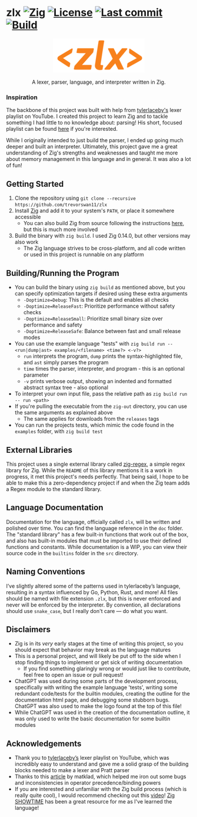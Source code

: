 # zlx [![Zig](https://img.shields.io/badge/zig-0.14.0-orange)](https://ziglang.org/) [![License](https://img.shields.io/github/license/trevorswan11/zlx)](LICENSE) [![Last commit](https://img.shields.io/github/last-commit/trevorswan11/zlx)](https://github.com/trevorswan11/zlx) [![Build](https://github.com/trevorswan11/zlx/actions/workflows/main.yml/badge.svg)](https://github.com/trevorswan11/zlx/actions/workflows/main.yml)

<p align="center">
  <img src="/resources/zlx-logo-v2.png" alt="zlx logo" width="250"/>
</p>

<p align="center">
  A lexer, parser, language, and interpreter written in Zig.
</p>

### Inspiration
The backbone of this project was built with help from [tylerlaceby's](https://www.youtube.com/@tylerlaceby) lexer playlist on YouTube. I created this project to learn Zig and to tackle something I had little to no knowledge about: parsing! His short, focused playlist can be found [here](https://www.youtube.com/playlist?list=PL_2VhOvlMk4XDeq2eOOSDQMrbZj9zIU_b) if you're interested.

While I originally intended to just build the parser, I ended up going much deeper and built an interpreter. Ultimately, this project gave me a great understanding of Zig's strengths and weaknesses and taught me more about memory management in this language and in general. It was also a lot of fun!

## Getting Started
1. Clone the repository using `git clone --recursive https://github.com/trevorswan11/zlx`
2. Install [Zig](https://ziglang.org/) and add it to your system's `PATH`, or place it somewhere accessible
    - You can also build Zig from source following the instructions [here](https://github.com/ziglang/zig), but this is much more involved 
3. Build the binary with `zig build`. I used Zig 0.14.0, but other versions may also work
    - The Zig language strives to be cross-platform, and all code written or used in this project is runnable on any platform  

## Building/Running the Program
- You can build the binary using `zig build` as mentioned above, but you can specify optimization targets if desired using these extra arguments
    - `-Doptimize=Debug`: This is the default and enables all checks
    - `-Doptimize=ReleaseFast`: Prioritize performance without safety checks
    - `-Doptimize=ReleaseSmall`: Prioritize small binary size over performance and safety
    - `-Doptimize=ReleaseSafe`: Balance between fast and small release modes 
- You can use the example language "tests" with `zig build run -- <run|dump|ast> examples/<filename> <time?> <-v?>`
    - `run` interprets the program, `dump` prints the syntax-highlighted file, and `ast` simply parses the program
    - `time` times the parser, interpreter, and program - this is an optional parameter
    - `-v` prints verbose output, showing an indented and formatted abstract syntax tree - also optional
- To interpret your own input file, pass the relative path as `zig build run -- run <path>`
- If you're pulling the executable from the `zig-out` directory, you can use the same arguments as explained above
    - The same applies for downloads from the `releases` tags
- You can run the projects tests, which mimic the code found in the `examples` folder, with `zig build test`

## External Libraries
This project uses a single external library called [zig-regex](https://github.com/tiehuis/zig-regex), a simple regex library for Zig. While the `README` of this library mentions it is a work in progress, it met this project's needs perfectly. That being said, I hope to be able to make this a zero-dependency project if and when the Zig team adds a Regex module to the standard library.

## Language Documentation
Documentation for the language, officially called `zlx`, will be written and polished over time. You can find the language reference in the `doc` folder. The "standard library" has a few built-in functions that work out of the box, and also has built-in modules that must be imported to use their defined functions and constants. While documentation is a WIP, you can view their source code in the `builtins` folder in the `src` directory.

## Naming Conventions
I’ve slightly altered some of the patterns used in tylerlaceby’s language, resulting in a syntax influenced by Go, Python, Rust, and more! All files should be named with file extension `.zlx`, but this is never enforced and never will be enforced by the interpreter. By convention, all declarations should use `snake_case`, but I really don't care — do what you want.

## Disclaimers
- Zig is in its _very_ early stages at the time of writing this project, so you should expect that behavior may break as the language matures
- This is a personal project, and will likely be put off to the side when I stop finding things to implement or get sick of writing documentation
    - If you find something glaringly wrong or would just like to contribute, feel free to open an issue or pull request!
- ChatGPT was used during some parts of the development process, specifically with writing the example language 'tests', writing some redundant code/tests for the builtin modules, creating the outline for the documentation html page, and debugging some stubborn bugs. ChatGPT was also used to make the logo found at the top of this file!
- While ChatGPT was used in the creation of the documentation outline, it was only used to write the basic documentation for some builtin modules

## Acknowledgements
- Thank you to [tylerlaceby’s](https://www.youtube.com/@tylerlaceby) lexer playlist on YouTube, which was incredibly easy to understand and gave me a solid grasp of the building blocks needed to make a lexer and Pratt parser
- Thanks to this [article](https://matklad.github.io/2020/04/13/simple-but-powerful-pratt-parsing.html) by matklad, which helped me iron out some bugs and inconsistencies in operator precedence/binding powers
- If you are interested and unfamiliar with the Zig build process (which is really quite cool), I would recommend checking out this [video](https://youtu.be/jy7w_7JZYyw?si=7GtNPmn-OZtj9b7X)! [Zig SHOWTIME](https://www.youtube.com/@ZigSHOWTIME/featured) has been a great resource for me as I've learned the language!
